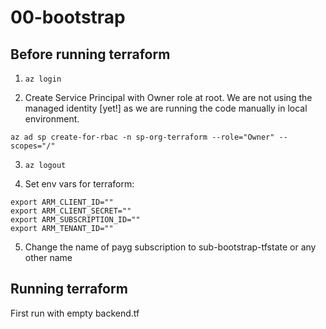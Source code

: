 # 00-bootstrap

## Before running terraform

1. ```az login```

2. Create Service Principal with Owner role at root. We are not using the managed identity [yet!] as we are running the code manually in local environment.

```
az ad sp create-for-rbac -n sp-org-terraform --role="Owner" --scopes="/"
```

3. ```az logout```

4. Set env vars for terraform:

```
export ARM_CLIENT_ID=""
export ARM_CLIENT_SECRET=""
export ARM_SUBSCRIPTION_ID=""
export ARM_TENANT_ID=""
```
5. Change the name of payg subscription to sub-bootstrap-tfstate or any other name

## Running terraform
First run with empty backend.tf
